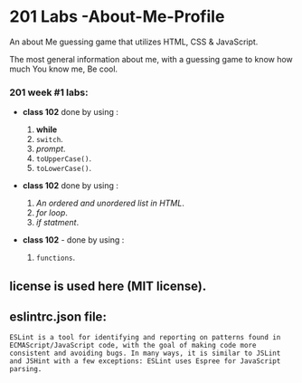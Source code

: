 # 201 Labs -About-Me-Profile

An about Me guessing game that utilizes HTML, CSS & JavaScript.

The most general information about me, with a guessing game to
know how much You know me, Be cool.

### 201 week #1 labs:

- **class 102** done by using :

  1. **while**
  1. `switch`.
  1. _prompt_.
  1. `toUpperCase()`.
  1. `toLowerCase()`.

- **class 102** done by using :

  1. _An ordered and unordered list in HTML_.
  1. _for loop_.
  1. _if statment_.

- **class 102** - done by using :
  1. `functions`.

## license is used here (MIT license).

## eslintrc.json file:

`ESLint is a tool for identifying and reporting on patterns found in ECMAScript/JavaScript code, with the goal of making code more consistent and avoiding bugs. In many ways, it is similar to JSLint and JSHint with a few exceptions: ESLint uses Espree for JavaScript parsing.`
